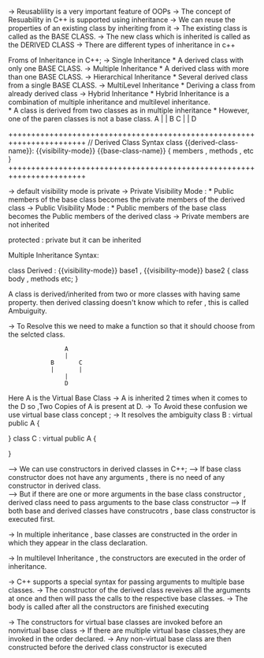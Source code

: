 <!-- INHERITANCE -->
-> Reusablility is a very important feature of OOPs
-> The concept of Resuability in C++ is supported using inheritance 
-> We can reuse the properties of an existing class by inheriting from it 
-> The existing class is called as the BASE CLASS. 
-> The new class which is inherited is called as the DERIVED CLASS 
-> There are different types of inheritance in c++ 

Froms of Inheritance in C++; 
-> Single Inheritance
    * A derived class with only one BASE CLASS.
-> Multiple Inheritance
    * A derived class with more than one BASE CLASS.
-> Hierarchical Inheritance
    * Several derived class from a single BASE CLASS.
-> MultiLevel Inheritance
    * Deriving a class from already derived class 
-> Hybrid Inheritance
    * Hybrid Inheritance is a combination of multiple inheritance and multilevel inheritance.  
    * A class is derived from two classes as in multiple inheritance 
    *  However, one of the paren classes is not a base class. 
            A 
        |       | 
        B       C 
           | |
            D


+++++++++++++++++++++++++++++++++++++++++++++++++++++++++++++++++++++++
// Derived Class Syntax 
class {{derived-class-name}}: {{visibility-mode}} {{base-class-name}}
{
    members , methods , etc 
} 
+++++++++++++++++++++++++++++++++++++++++++++++++++++++++++++++++++++++

-> default visibility mode is private 
-> Private Visibility Mode : 
    * Public members of the base class becomes the private members of the derived class 
-> Public Visibility Mode : 
    * Public members of the base class becomes the Public members of the derived class 
-> Private members are not inherited 


<!-- Access Modifiers -->
<!-- 
For a Protected Member : 
                Public Derivation       Private Derivation      Protected Derivation 
1.Private           -                       -                       -
2.Protected         Protected               Private                 Protected 
3.Public            Public                  Private                 Protected 
-->

protected : 
    private but it can be inherited 

<!-- 
Notes:
    if we are inheriting B from A and C from B (A->B->C)
    1.A is the base class for B and B is the base class for C 
    2.A->B->C is called Inheritance Path 
-->

Multiple Inheritance Syntax: 
<!--
 A ->
      -> C 
 B ->
--> 
class Derived : {{visibility-mode}} base1 , {{visibility-mode}} base2 {
    class body , methods etc; 
}

<!-- Ambiguity Resolution -->

A class is derived/inherited from two or more classes with having same property.
then derived classing doesn't know which to refer , this is called Ambuiguity. 

-> To Resolve this we need to make a function so that it should choose from the selcted class.
<!-- 
class Derived : public Base1 , public Base2 {
    int a ; 
    public : 
        void greet(){
            Base1 :: greet(); 
        }

}; 
-->



<!-- Virtual Base Class -->

                    A
                    | 
                B       C
                |       | 
                    |
                    D

Here A is the Virtual Base Class 
-> A is inherited 2 times when it comes to the D so ,Two Copies of A is present at D. 
-> To Avoid these confusion we use virtual base class concept ; 
-> It resolves the ambiguity 
class B : virtual public A {

}
class C : virtual public A {
    
}

<!-- Constructors in Derived Class -->
--> We can use constructors  in derived classes in C++; 
--> If base class constructor does not have any arguments , there is no need of any constructor in derived class.  
--> But if there are one or more arguments in the base class constructor , 
derived class need to pass arguments to the base class constructor 
--> If both base and derived classes have construcotrs , base class constructor is executed first. 

<!-- Constructors in Multiple Inheritance -->
-> In multiple inheritance , base classes are constructed in the order in which they appear in the class declaration. 

<!-- Constructors in Multi Level Inheritance -->
-> In multilevel Inheritance , the constructors are executed in the order of inheritance. 

<!-- Special Syntax -->

-> C++ supports a special syntax for passing arguments to multiple base classes. 
-> The constructor of the derived class reveives all the arguments at once and then will pass the calls to the respective base classes. 
-> The body is called after all the constructors are finished executing

<!-- Special case of virtual base class -->

-> The constructors for virtual base classes are invoked before an nonvirtual base class 
-> If there are multiple virtual base classes,they are invoked in the order declared. 
-> Any non-virtual base class are then constructed before the derived class constructor is executed 



<!-- Order Of Execution -->
<!-- 
Case 1: 
class B : public A {
    order of execution of constructor -> first A() then B() 
}
case 2:
class A : public A , public C {
    order of execution of constructor -> B() then C() then A()
}
case 3: 
class A : public B , virtual public C {
    order of execution of constructor -> C() then B() then A()
}
-->

<!-- /*
Syntax for initialization list in constructor : 
constructor (argument-list ) :  initialization-section
{
    Assignment + other code; 
}
*/ 


class Test {
    public :    
    int a ; 
    int b ; 
        Test(int i , int j ) : a(i) , b(j) {
            cout<<"Constructer Executed"<<endl; 
            cout<<"Value of A is : "<<a<<endl;
            cout<<"Value of B is : "<<b<<endl;
        }
}; -->